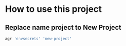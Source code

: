 # How to use this project

## Replace name project to New Project

```bash
agr 'envsecrets' 'new-project'
```
